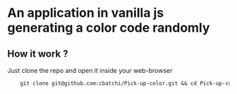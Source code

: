 # An application in vanilla js generating a color code randomly

## How it work ? 
 Just clone the repo and open it inside your web-browser
``` diff -In your terminal run :
    git clone git@github.com:cbatchi/Pick-up-color.git && cd Pick-up-color.git && chrome index.html
```
